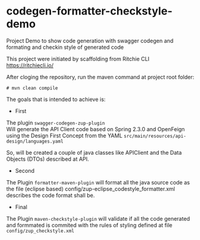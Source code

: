 # codegen-formatter-checkstyle-demo
Project Demo to show code generation with swagger codegen and formating and checkin style of generated code 

This project were initiated by scaffolding from Ritchie CLI <https://ritchiecli.io/>

After cloging the repository, run the maven command at project root folder:

```# mvn clean compile```

The goals that is intended to achieve is:


- First

The plugin `swagger-codegen-zup-plugin`  
Will generate the API Client code based on Spring 2.3.0 and OpenFeign using the Design First Concept from the YAML 
```src/main/resources/api-design/languages.yaml```

So, will be created a couple of java classes like APIClient and the Data Objects (DTOs) described at API.


- Second

The Plugin `formatter-maven-plugin` will format all the java source code as the file (eclipse based) config/zup-eclipse_codestyle_formatter.xml
describes the code format shall be.


- Final 

The Plugin `maven-checkstyle-plugin` will validate if all the code generated and formmated is commited with the 
rules of styling defined at file `config/zup_checkstyle.xml` 








 
